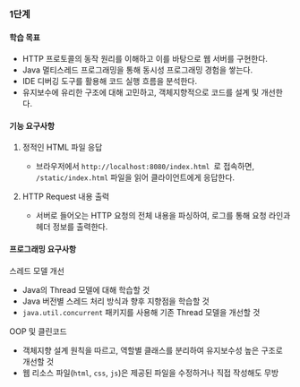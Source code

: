 ### 1단계

#### 학습 목표
- HTTP 프로토콜의 동작 원리를 이해하고 이를 바탕으로 웹 서버를 구현한다.
- Java 멀티스레드 프로그래밍을 통해 동시성 프로그래밍 경험을 쌓는다.
- IDE 디버깅 도구를 활용해 코드 실행 흐름을 분석한다.
- 유지보수에 유리한 구조에 대해 고민하고, 객체지향적으로 코드를 설계 및 개선한다.

#### 기능 요구사항

1. 정적인 HTML 파일 응답
    - 브라우저에서 `http://localhost:8080/index.html `로 접속하면, `/static/index.html`  파일을 읽어 클라이언트에게 응답한다.

2. HTTP Request 내용 출력
    - 서버로 들어오는 HTTP 요청의 전체 내용을 파싱하여, 로그를 통해 요청 라인과 헤더 정보를 출력한다.

#### 프로그래밍 요구사항

스레드 모델 개선
- Java의 Thread 모델에 대해 학습할 것
- Java 버전별 스레드 처리 방식과 향후 지향점을 학습할 것
- `java.util.concurrent` 패키지를 사용해 기존 Thread 모델을 개선할 것


OOP 및 클린코드
- 객체지향 설계 원칙을 따르고, 역할별 클래스를 분리하여 유지보수성 높은 구조로 개선할 것
- 웹 리소스 파일(`html`, `css`, `js`)은 제공된 파일을 수정하거나 직접 작성해도 무방
